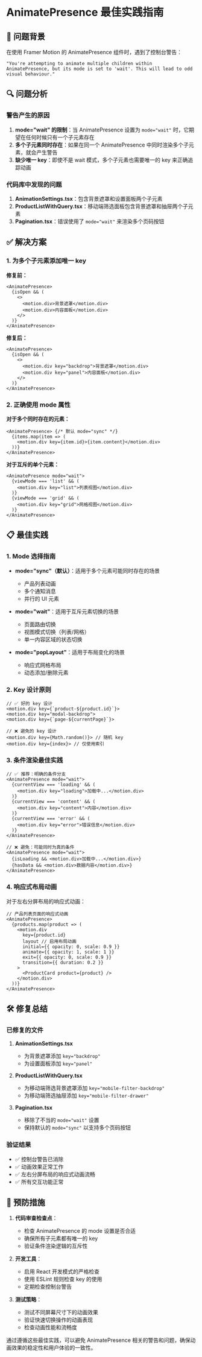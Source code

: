 # AnimatePresence 最佳实践指南

## 🎯 问题背景

在使用 Framer Motion 的 AnimatePresence 组件时，遇到了控制台警告：
```
"You're attempting to animate multiple children within AnimatePresence, but its mode is set to 'wait'. This will lead to odd visual behaviour."
```

## 🔍 问题分析

### 警告产生的原因

1. **mode="wait" 的限制**：当 AnimatePresence 设置为 `mode="wait"` 时，它期望在任何时候只有一个子元素存在
2. **多个子元素同时存在**：如果在同一个 AnimatePresence 中同时渲染多个子元素，就会产生警告
3. **缺少唯一 key**：即使不是 wait 模式，多个子元素也需要唯一的 key 来正确追踪动画

### 代码库中发现的问题

1. **AnimationSettings.tsx**：包含背景遮罩和设置面板两个子元素
2. **ProductListWithQuery.tsx**：移动端筛选面板包含背景遮罩和抽屉两个子元素  
3. **Pagination.tsx**：错误使用了 `mode="wait"` 来渲染多个页码按钮

## ✅ 解决方案

### 1. 为多个子元素添加唯一 key

**修复前：**
```tsx
<AnimatePresence>
  {isOpen && (
    <>
      <motion.div>背景遮罩</motion.div>
      <motion.div>内容面板</motion.div>
    </>
  )}
</AnimatePresence>
```

**修复后：**
```tsx
<AnimatePresence>
  {isOpen && (
    <>
      <motion.div key="backdrop">背景遮罩</motion.div>
      <motion.div key="panel">内容面板</motion.div>
    </>
  )}
</AnimatePresence>
```

### 2. 正确使用 mode 属性

**对于多个同时存在的元素：**
```tsx
<AnimatePresence> {/* 默认 mode="sync" */}
  {items.map(item => (
    <motion.div key={item.id}>{item.content}</motion.div>
  ))}
</AnimatePresence>
```

**对于互斥的单个元素：**
```tsx
<AnimatePresence mode="wait">
  {viewMode === 'list' && (
    <motion.div key="list">列表视图</motion.div>
  )}
  {viewMode === 'grid' && (
    <motion.div key="grid">网格视图</motion.div>
  )}
</AnimatePresence>
```

## 📋 最佳实践

### 1. Mode 选择指南

- **mode="sync"（默认）**：适用于多个元素可能同时存在的场景
  - 产品列表动画
  - 多个通知消息
  - 并行的 UI 元素

- **mode="wait"**：适用于互斥元素切换的场景
  - 页面路由切换
  - 视图模式切换（列表/网格）
  - 单一内容区域的状态切换

- **mode="popLayout"**：适用于布局变化的场景
  - 响应式网格布局
  - 动态添加/删除元素

### 2. Key 设计原则

```tsx
// ✅ 好的 key 设计
<motion.div key={`product-${product.id}`}>
<motion.div key="modal-backdrop">
<motion.div key={`page-${currentPage}`}>

// ❌ 避免的 key 设计
<motion.div key={Math.random()}> // 随机 key
<motion.div key={index}> // 仅使用索引
```

### 3. 条件渲染最佳实践

```tsx
// ✅ 推荐：明确的条件分支
<AnimatePresence mode="wait">
  {currentView === 'loading' && (
    <motion.div key="loading">加载中...</motion.div>
  )}
  {currentView === 'content' && (
    <motion.div key="content">内容</motion.div>
  )}
  {currentView === 'error' && (
    <motion.div key="error">错误信息</motion.div>
  )}
</AnimatePresence>

// ❌ 避免：可能同时为真的条件
<AnimatePresence mode="wait">
  {isLoading && <motion.div>加载中...</motion.div>}
  {hasData && <motion.div>数据内容</motion.div>}
</AnimatePresence>
```

### 4. 响应式布局动画

对于左右分屏布局的响应式动画：

```tsx
// 产品列表页面的响应式动画
<AnimatePresence>
  {products.map(product => (
    <motion.div
      key={product.id}
      layout // 启用布局动画
      initial={{ opacity: 0, scale: 0.9 }}
      animate={{ opacity: 1, scale: 1 }}
      exit={{ opacity: 0, scale: 0.9 }}
      transition={{ duration: 0.2 }}
    >
      <ProductCard product={product} />
    </motion.div>
  ))}
</AnimatePresence>
```

## 🛠️ 修复总结

### 已修复的文件

1. **AnimationSettings.tsx**
   - 为背景遮罩添加 `key="backdrop"`
   - 为设置面板添加 `key="panel"`

2. **ProductListWithQuery.tsx**
   - 为移动端筛选背景遮罩添加 `key="mobile-filter-backdrop"`
   - 为移动端筛选抽屉添加 `key="mobile-filter-drawer"`

3. **Pagination.tsx**
   - 移除了不当的 `mode="wait"` 设置
   - 保持默认的 `mode="sync"` 以支持多个页码按钮

### 验证结果

- ✅ 控制台警告已消除
- ✅ 动画效果正常工作
- ✅ 左右分屏布局的响应式动画流畅
- ✅ 所有交互功能正常

## 🔮 预防措施

1. **代码审查检查点**：
   - 检查 AnimatePresence 的 mode 设置是否合适
   - 确保所有子元素都有唯一的 key
   - 验证条件渲染逻辑的互斥性

2. **开发工具**：
   - 启用 React 开发模式的严格检查
   - 使用 ESLint 规则检查 key 的使用
   - 定期检查控制台警告

3. **测试策略**：
   - 测试不同屏幕尺寸下的动画效果
   - 验证快速切换操作的动画表现
   - 检查动画性能和流畅度

通过遵循这些最佳实践，可以避免 AnimatePresence 相关的警告和问题，确保动画效果的稳定性和用户体验的一致性。
